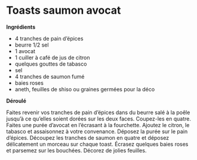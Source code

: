# Toasts saumon avocat

**Ingrédients**  

* 4 tranches de pain d’épices
* beurre 1/2 sel
* 1 avocat
* 1 cuiller à café de jus de citron
* quelques gouttes de tabasco
* sel
* 4 tranches de saumon fumé
* baies roses
* aneth, feuilles de shiso ou graines germées pour la déco

**Déroulé**  

Faites revenir vos tranches de pain d’épices dans du beurre salé à la poêle jusqu’à ce qu’elles soient dorées sur les deux faces.
Coupez-les en quatre.
Faites une purée d’avocat en l’écrasant à la fourchette. Ajoutez le citron, le tabasco et assaisonnez à votre convenance.
Déposez la purée sur le pain d’épices.
Découpez les tranches de saumon en quatre et déposez délicatement un morceau sur chaque toast.
Écrasez quelques baies roses et parsemez sur les bouchées.
Décorez de jolies feuilles.